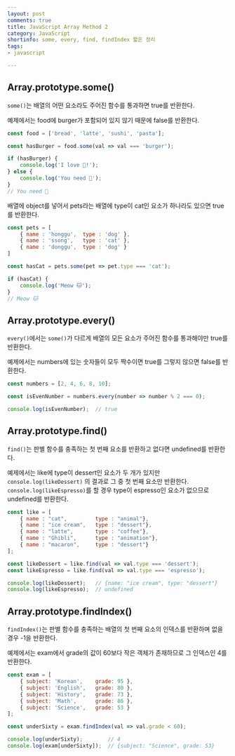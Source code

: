 ```yaml
---
layout: post
comments: true
title: JavaScript Array Method 2
category: JavaScript
shortinfo: some, every, find, findIndex 짧은 정리
tags:
- javascript

---
```


## Array.prototype.some()

`some()`는 배열의 어떤 요소라도 주어진 함수를 통과하면 true를 반환한다.

예제에서는 food에 burger가 포함되어 있지 않기 때문에 false를 반환한다.

```javascript
const food = ['bread', 'latte', 'sushi', 'pasta'];

const hasBurger = food.some(val => val === 'burger');

if (hasBurger) {
    console.log('I love 🍔!');
} else {
    console.log('You need 🍔');
}
// You need 🍔
```

배열에 object를 넣어서 pets라는 배열에 type이 cat인 요소가 하나라도 있으면 true를 반환한다.

```javascript
const pets = [
    { name : 'honggu', 	type : 'dog' },
    { name : 'ssong', 	type : 'cat' },
    { name : 'donggu', 	type : 'dog' }
]

const hasCat = pets.some(pet => pet.type === 'cat');

if (hasCat) {
    console.log('Meow 🐱');
}
// Meow 🐱
```



## Array.prototype.every()

`every()`에서는 `some()`가 다르게 배열의 모든 요소가 주어진 함수를 통과해야만 true를 반환한다.

예제에서는 numbers에 있는 숫자들이 모두 짝수이면 true를 그렇지 않으면 false를 반환한다.

```javascript
const numbers = [2, 4, 6, 8, 10];

const isEvenNumber = numbers.every(number => number % 2 === 0);

console.log(isEvenNumber);	// true
```



## Array.prototype.find()

`find()`는 판별 함수를 충족하는 첫 번째 요소를 반환하고 없다면 undefined를 반환한다.

예제에서는 like에 type이 dessert인 요소가 두 개가 있지만 `console.log(likeDessert)` 의 결과로 그 중 첫 번째 요소만 반환한다. `console.log(likeEspresso)`를 할 경우 type이 espresso인 요소가 없으므로 undefined를 반환한다.

```javascript
const like = [
    { name : "cat", 		type : "animal"},
    { name : "ice cream", 	type : "dessert"},
    { name : "latte", 		type : "coffee"},
    { name : "Ghibli", 		type : "animation"},
    { name : "macaron", 	type : "dessert"}
];

const likeDessert = like.find(val => val.type === 'dessert');
const likeEspresso = like.find(val => val.type === 'espresso');

console.log(likeDessert); 	// {name: "ice cream", type: "dessert"}
console.log(likeEspresso);	// undefined
```



## Array.prototype.findIndex()

`findIndex()`는 판별 함수를 충족하는 배열의 첫 번째 요소의 인덱스를 반환하며 없을 경우 -1을 반환한다.

예제에서는 exam에서 grade의 값이 60보다 작은 객체가 존재하므로 그 인덱스인 4를 반환한다.

```javascript
const exam = [
    { subject: 'Korean', 	grade: 95 },
    { subject: 'English', 	grade: 80 },
    { subject: 'History', 	grade: 73 },
    { subject: 'Math', 		grade: 86 },
    { subject: 'Science', 	grade: 53 }
];

const underSixty = exam.findIndex(val => val.grade < 60);

console.log(underSixty);		// 4
console.log(exam[underSixty]);	// {subject: "Science", grade: 53}
```

